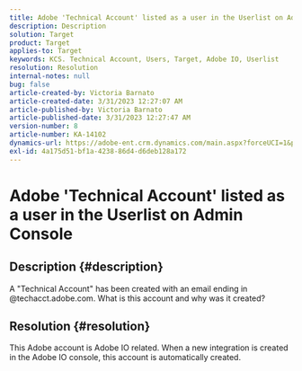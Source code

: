 ```yaml
---
title: Adobe 'Technical Account' listed as a user in the Userlist on Admin Console
description: Description
solution: Target
product: Target
applies-to: Target
keywords: KCS. Technical Account, Users, Target, Adobe IO, Userlist
resolution: Resolution
internal-notes: null
bug: false
article-created-by: Victoria Barnato
article-created-date: 3/31/2023 12:27:07 AM
article-published-by: Victoria Barnato
article-published-date: 3/31/2023 12:27:47 AM
version-number: 8
article-number: KA-14102
dynamics-url: https://adobe-ent.crm.dynamics.com/main.aspx?forceUCI=1&pagetype=entityrecord&etn=knowledgearticle&id=07cfd7c3-5acf-ed11-b597-6045bd006268
exl-id: 4a175d51-bf1a-4238-86d4-d6deb128a172
---
```

# Adobe 'Technical Account' listed as a user in the Userlist on Admin Console

## Description {#description}


A "Technical Account" has been created with an email ending in @techacct.adobe.com. What is this account and why was it created?


## Resolution {#resolution}


This Adobe account is Adobe IO related. When a new integration is created in the Adobe IO console, this account is automatically created.
